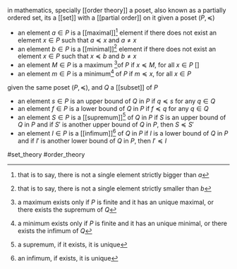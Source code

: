 in mathematics, specially [[order theory]] a poset, also known as a partially ordered set, its a [[set]] with a [[partial order]] on it
given a poset $(P,\preceq)$
- an element $a\in P$ is a [[maximal]][^1] element if there does not exist an element $x\in P$ such that $a\preceq x$ and $a\neq x$
- an element $b\in P$ is a [[minimal]][^2] element if there does not exist an element $x\in P$ such that $x\preceq b$ and $b\neq x$
- an element $M\in P$ is a maximum [^3]of $P$ if $x\preceq M$, for all $x\in P$ []
- an element $m\in P$ is a minimum[^4] of $P$ if $m\preceq x$, for all $x\in P$ 

given the same poset $(P,\preceq)$, and $Q$ a [[subset]] of $P$
- an element $s\in P$ is an upper bound of $Q$ in $P$  if $q\preceq s$ for any $q\in Q$
- an element $f\in P$ is a lower bound of $Q$ in $P$  if $f\preceq q$ for any $q\in Q$
- an element $S\in P$ is a [[supremum]][^5] of $Q$ in $P$ if $S$ is an upper bound of $Q$ in $P$ and if $S'$ is another upper bound of $Q$ in $P$, then $S\preceq S'$
- an element $I\in P$ is a [[infimum]][^6] of $Q$ in $P$ if $I$ is a lower bound of $Q$ in $P$ and if $I'$ is another lower bound of $Q$ in $P$, then $I'\preceq I$

[^1]:that is to say, there is not a single element strictly bigger than $a$
[^2]: that is to say, there is not a single element strictly smaller than $b$
[^3]: a maximum exists only if $P$ is finite and it has an unique maximal, or there exists the supremum of $Q$
[^4]: a minimum exists only if $P$ is finite and it has  an unique minimal, or there exists the infimum of $Q$
[^5]: a supremum, if it exists, it is unique
[^6]: an infimum, if exists, it is unique

#set_theory 
#order_theory
